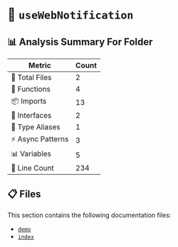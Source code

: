 # 📁 `useWebNotification`

## 📊 Analysis Summary For Folder

| Metric | Count |
|--------|-------|
| 📁 Total Files | 2 |
| 🔧 Functions | 4 |
| 📦 Imports | 13 |
| 📐 Interfaces | 2 |
| 📑 Type Aliases | 1 |
| ⚡ Async Patterns | 3 |
| 📊 Variables | 5 |
| 🔢 Line Count | 234 |


## 📋 Files

This section contains the following documentation files:

- [`demo`](./demo.md)
- [`index`](./index.md)